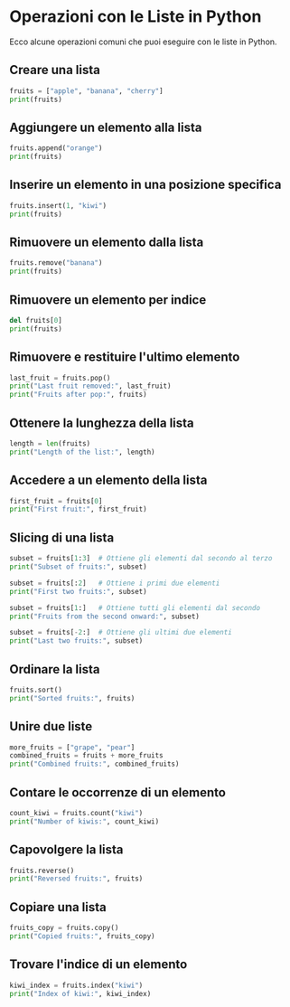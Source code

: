 
# Operazioni con le Liste in Python

Ecco alcune operazioni comuni che puoi eseguire con le liste in Python.

## Creare una lista
```python
fruits = ["apple", "banana", "cherry"]
print(fruits)
```

## Aggiungere un elemento alla lista
```python
fruits.append("orange")
print(fruits)
```

## Inserire un elemento in una posizione specifica
```python
fruits.insert(1, "kiwi")
print(fruits)
```

## Rimuovere un elemento dalla lista
```python
fruits.remove("banana")
print(fruits)
```

## Rimuovere un elemento per indice
```python
del fruits[0]
print(fruits)
```

## Rimuovere e restituire l'ultimo elemento
```python
last_fruit = fruits.pop()
print("Last fruit removed:", last_fruit)
print("Fruits after pop:", fruits)
```

## Ottenere la lunghezza della lista
```python
length = len(fruits)
print("Length of the list:", length)
```

## Accedere a un elemento della lista
```python
first_fruit = fruits[0]
print("First fruit:", first_fruit)
```

## Slicing di una lista
```python
subset = fruits[1:3]  # Ottiene gli elementi dal secondo al terzo
print("Subset of fruits:", subset)

subset = fruits[:2]   # Ottiene i primi due elementi
print("First two fruits:", subset)

subset = fruits[1:]   # Ottiene tutti gli elementi dal secondo
print("Fruits from the second onward:", subset)

subset = fruits[-2:]  # Ottiene gli ultimi due elementi
print("Last two fruits:", subset)
```

## Ordinare la lista
```python
fruits.sort()
print("Sorted fruits:", fruits)
```

## Unire due liste
```python
more_fruits = ["grape", "pear"]
combined_fruits = fruits + more_fruits
print("Combined fruits:", combined_fruits)
```

## Contare le occorrenze di un elemento
```python
count_kiwi = fruits.count("kiwi")
print("Number of kiwis:", count_kiwi)
```

## Capovolgere la lista
```python
fruits.reverse()
print("Reversed fruits:", fruits)
```

## Copiare una lista
```python
fruits_copy = fruits.copy()
print("Copied fruits:", fruits_copy)
```

## Trovare l'indice di un elemento
```python
kiwi_index = fruits.index("kiwi")
print("Index of kiwi:", kiwi_index)
```
